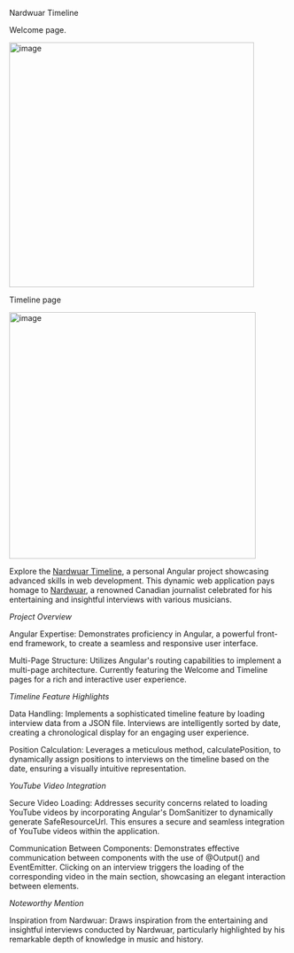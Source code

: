 
Nardwuar Timeline


Welcome page.

<img width="442" alt="image" src="https://github.com/MarchesaLore/nardwuar-timeline/assets/22336407/abbcf6db-f5e0-4284-b33e-afc4834344c9">



Timeline page

<img width="445" alt="image" src="https://github.com/MarchesaLore/nardwuar-timeline/assets/22336407/886653c0-df6a-48df-a826-5f46ac5db7d1">




Explore the <a href="https://nardwuar-timeline.netlify.app/welcome" target="_blank">Nardwuar Timeline</a>, a personal Angular project showcasing advanced skills in web development. This dynamic web application pays homage to <a href="https://en.wikipedia.org/wiki/Nardwuar" target="_blank">Nardwuar</a>, a renowned Canadian journalist celebrated for his entertaining and insightful interviews with various musicians.


*Project Overview*

Angular Expertise: Demonstrates proficiency in Angular, a powerful front-end framework, to create a seamless and responsive user interface.

Multi-Page Structure: Utilizes Angular's routing capabilities to implement a multi-page architecture. Currently featuring the Welcome and Timeline pages for a rich and interactive user experience.


*Timeline Feature Highlights*

Data Handling: Implements a sophisticated timeline feature by loading interview data from a JSON file. Interviews are intelligently sorted by date, creating a chronological display for an engaging user experience.

Position Calculation: Leverages a meticulous method, calculatePosition, to dynamically assign positions to interviews on the timeline based on the date, ensuring a visually intuitive representation.


*YouTube Video Integration*

Secure Video Loading: Addresses security concerns related to loading YouTube videos by incorporating Angular's DomSanitizer to dynamically generate SafeResourceUrl. This ensures a secure and seamless integration of YouTube videos within the application.

Communication Between Components: Demonstrates effective communication between components with the use of @Output() and EventEmitter. Clicking on an interview triggers the loading of the corresponding video in the main section, showcasing an elegant interaction between elements.


*Noteworthy Mention*

Inspiration from Nardwuar: Draws inspiration from the entertaining and insightful interviews conducted by Nardwuar, particularly highlighted by his remarkable depth of knowledge in music and history.








